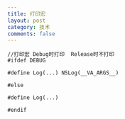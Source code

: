 ```yaml
---
title: 打印宏
layout: post
category: 技术
comments: false
---
```


    //打印宏 Debug时打印  Release时不打印
    #ifdef DEBUG

    #define Log(...) NSLog(__VA_ARGS__)

    #else

    #define Log(...)

    #endif
